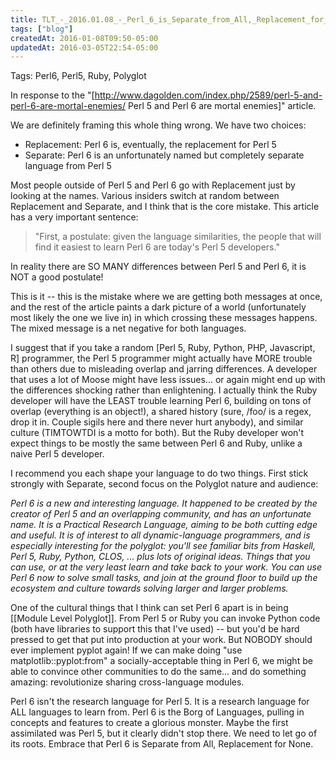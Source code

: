 ```yaml
---
title: TLT_-_2016.01.08_-_Perl_6_is_Separate_from_All,_Replacement_for_None
tags: ["blog"]
createdAt: 2016-01-08T09:50-05:00
updatedAt: 2016-03-05T22:54-05:00
---
```


Tags: Perl6, Perl5, Ruby, Polyglot

In response to the "[http://www.dagolden.com/index.php/2589/perl-5-and-perl-6-are-mortal-enemies/ Perl 5 and Perl 6 are mortal enemies]" article.

We are definitely framing this whole thing wrong. We have two choices:
* Replacement: Perl 6 is, eventually, the replacement for Perl 5
* Separate: Perl 6 is an unfortunately named but completely separate language from Perl 5

Most people outside of Perl 5 and Perl 6 go with Replacement just by looking at the names. Various insiders switch at random between Replacement and Separate, and I think that is the core mistake. This article has a very important sentence:

<blockquote>"First, a postulate: given the language similarities, the people that will find it easiest to learn Perl 6 are today's Perl 5 developers."</blockquote>

In reality there are SO MANY differences between Perl 5 and Perl 6, it is NOT a good postulate!

This is it -- this is the mistake where we are getting both messages at once, and the rest of the article paints a dark picture of a world (unfortunately most likely the one we live in) in which crossing these messages happens. The mixed message is a net negative for both languages.

I suggest that if you take a random [Perl 5, Ruby, Python, PHP, Javascript, R] programmer, the Perl 5 programmer might actually have MORE trouble than others due to misleading overlap and jarring differences. A developer that uses a lot of Moose might have less issues... or again might end up with the differences shocking rather than enlightening. I actually think the Ruby developer will have the LEAST trouble learning Perl 6, building on tons of overlap (everything is an object!), a shared history (sure, /foo/ is a regex, drop it in. Couple sigils here and there never hurt anybody), and similar culture (TIMTOWTDI is a motto for both). But the Ruby developer won't expect things to be mostly the same between Perl 6 and Ruby, unlike a naive Perl 5 developer.

I recommend you each shape your language to do two things. First stick strongly with Separate, second focus on the Polyglot nature and audience:

<i>Perl 6 is a new and interesting language. It happened to be created by the creator of Perl 5 and an overlapping community, and has an unfortunate name. It is a Practical Research Language, aiming to be both cutting edge and useful. It is of interest to all dynamic-language programmers, and is especially interesting for the polyglot: you'll see familiar bits from Haskell, Perl 5, Ruby, Python, CLOS, ... plus lots of original ideas. Things that you can use, or at the very least learn and take back to your work. You can use Perl 6 now to solve small tasks, and join at the ground floor to build up the ecosystem and culture towards solving larger and larger problems.</i>

One of the cultural things that I think can set Perl 6 apart is in being [[Module Level Polyglot]]. From Perl 5 or Ruby you can invoke Python code (both have libraries to support this that I've used) -- but you'd be hard pressed to get that put into production at your work. But NOBODY should ever implement pyplot again! If we can make doing "use matplotlib::pyplot:from<Python>" a socially-acceptable thing in Perl 6, we might be able to convince other communities to do the same... and do something amazing: revolutionize sharing cross-language modules.

Perl 6 isn't the research language for Perl 5. It is a research language for ALL languages to learn from. Perl 6 is the Borg of Languages, pulling in concepts and features to create a glorious monster. Maybe the first assimilated was Perl 5, but it clearly didn't stop there. We need to let go of its roots. Embrace that Perl 6 is Separate from All, Replacement for None.

